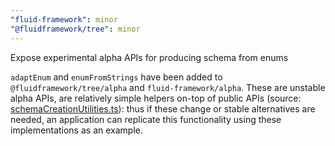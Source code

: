 ```yaml
---
"fluid-framework": minor
"@fluidframework/tree": minor
---
```


Expose experimental alpha APIs for producing schema from enums

`adaptEnum` and `enumFromStrings` have been added to `@fluidframework/tree/alpha` and `fluid-framework/alpha`.
These are unstable alpha APIs, are relatively simple helpers on-top of public APIs (source: [schemaCreationUtilities.ts](https://github.com/microsoft/FluidFramework/blob/main/packages/dds/tree/src/simple-tree/schemaCreationUtilities.ts)):
thus if these change or stable alternatives are needed, an application can replicate this functionality using these implementations as an example.
